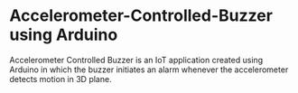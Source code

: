 # Accelerometer-Controlled-Buzzer using Arduino
Accelerometer Controlled Buzzer is an IoT application created using Arduino in which the buzzer initiates an alarm whenever the accelerometer detects motion in 3D plane.
